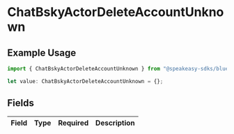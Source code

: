 # ChatBskyActorDeleteAccountUnknown

## Example Usage

```typescript
import { ChatBskyActorDeleteAccountUnknown } from "@speakeasy-sdks/bluesky/models/operations";

let value: ChatBskyActorDeleteAccountUnknown = {};
```

## Fields

| Field       | Type        | Required    | Description |
| ----------- | ----------- | ----------- | ----------- |